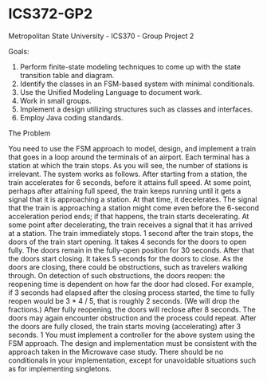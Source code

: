 # ICS372-GP2
Metropolitan State University - ICS370 - Group Project 2

Goals:
1. Perform finite-state modeling techniques to come up with the state transition table and diagram.
2. Identify the classes in an FSM-based system with minimal conditionals.
3. Use the Unified Modeling Language to document work.
4. Work in small groups.
5. Implement a design utilizing structures such as classes and interfaces.
6. Employ Java coding standards.


The Problem


You need to use the FSM approach to model, design, and implement a train that goes in a loop around the terminals of an airport. Each terminal has a station at which the train stops. As you will see, the number of stations is irrelevant. The system works as follows.
After starting from a station, the train accelerates for 6 seconds, before it attains full speed. At some point, perhaps after attaining full speed, the train keeps running until it gets a signal that it is approaching a station. At that time, it decelerates. The signal that the train is approaching a station might come even before the 6-second acceleration period ends; if that happens, the train starts decelerating.
At some point after decelerating, the train receives a signal that it has arrived at a station. The train immediately stops.
1 second after the train stops, the doors of the train start opening. It takes 4 seconds for the doors to open fully. The doors remain in the fully-open position for 30 seconds. After that the doors start closing. It takes 5 seconds for the doors to close.
As the doors are closing, there could be obstructions, such as travelers walking through. On detection of such obstructions, the doors reopen: the reopening time is dependent on how far the door had closed. For example, if 3 seconds had elapsed after the closing process started, the time to fully reopen would be 3 * 4 / 5, that is roughly 2 seconds. (We will drop the fractions.) After fully reopening, the doors will reclose after 8 seconds. The doors may again encounter obstruction and the process could repeat.
After the doors are fully closed, the train starts moving (accelerating) after 3 seconds.
1
You must implement a controller for the above system using the FSM approach. The design and implementation must be consistent with the approach taken in the Microwave case study. There should be no conditionals in your implementation, except for unavoidable situations such as for implementing singletons.
